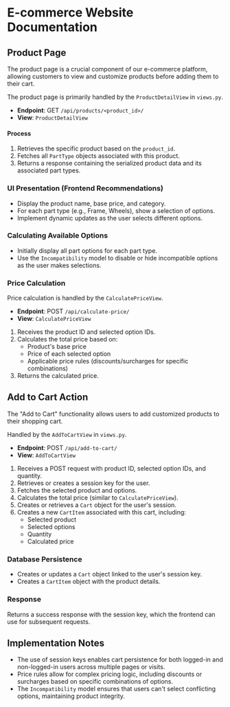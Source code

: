 # E-commerce Website Documentation

## Product Page

The product page is a crucial component of our e-commerce platform, allowing customers to view and customize products before adding them to their cart.

The product page is primarily handled by the `ProductDetailView` in `views.py`.

- **Endpoint**: GET `/api/products/<product_id>/`
- **View**: `ProductDetailView`

#### Process

1. Retrieves the specific product based on the `product_id`.
2. Fetches all `PartType` objects associated with this product.
3. Returns a response containing the serialized product data and its associated part types.

### UI Presentation (Frontend Recommendations)

- Display the product name, base price, and category.
- For each part type (e.g., Frame, Wheels), show a selection of options.
- Implement dynamic updates as the user selects different options.

### Calculating Available Options

- Initially display all part options for each part type.
- Use the `Incompatibility` model to disable or hide incompatible options as the user makes selections.

### Price Calculation

Price calculation is handled by the `CalculatePriceView`.

- **Endpoint**: POST `/api/calculate-price/`
- **View**: `CalculatePriceView`

1. Receives the product ID and selected option IDs.
2. Calculates the total price based on:
   - Product's base price
   - Price of each selected option
   - Applicable price rules (discounts/surcharges for specific combinations)
3. Returns the calculated price.

## Add to Cart Action

The "Add to Cart" functionality allows users to add customized products to their shopping cart.

Handled by the `AddToCartView` in `views.py`.

- **Endpoint**: POST `/api/add-to-cart/`
- **View**: `AddToCartView`

1. Receives a POST request with product ID, selected option IDs, and quantity.
2. Retrieves or creates a session key for the user.
3. Fetches the selected product and options.
4. Calculates the total price (similar to `CalculatePriceView`).
5. Creates or retrieves a `Cart` object for the user's session.
6. Creates a new `CartItem` associated with this cart, including:
   - Selected product
   - Selected options
   - Quantity
   - Calculated price

### Database Persistence

- Creates or updates a `Cart` object linked to the user's session key.
- Creates a `CartItem` object with the product details.

### Response

Returns a success response with the session key, which the frontend can use for subsequent requests.

## Implementation Notes

- The use of session keys enables cart persistence for both logged-in and non-logged-in users across multiple pages or visits.
- Price rules allow for complex pricing logic, including discounts or surcharges based on specific combinations of options.
- The `Incompatibility` model ensures that users can't select conflicting options, maintaining product integrity.
